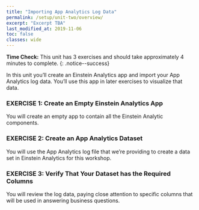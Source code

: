 ```yaml
---
title: "Importing App Analytics Log Data"
permalink: /setup/unit-two/overview/
excerpt: "Excerpt TBA"
last_modified_at: 2019-11-06
toc: false
classes: wide
---
```


**Time Check:** This unit has 3 exercises and should take approximately 4 minutes to complete.
{: .notice--success}

In this unit you’ll create an Einstein Analytics app and import your App Analytics log data. You’ll use this app in later exercises to visualize that data.

### EXERCISE 1: Create an Empty Einstein Analytics App
You will create an empty app to contain all the Einstein Analytic components.

### EXERCISE 2: Create an App Analytics Dataset
You will use the App Analytics log file that we’re providing to create a data set in Einstein Analytics for this workshop.

### EXERCISE 3: Verify That Your Dataset has the Required Columns
You will review the log data, paying close attention to specific columns that will be used in answering business questions.
